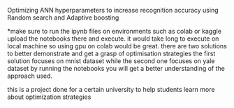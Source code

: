 Optimizing ANN hyperparameters to increase recognition accuracy
using Random search and Adaptive boosting 

*make sure to run the ipynb files on environments such as colab or kaggle
upload the notebooks there and execute.
it would take long to execute on local machine so using gpu on colab would be great. 
there are two solutions to better demonstrate and get a grasp of optimisation strategies
the first solution focuses on mnist dataset while the second one focuses on yale dataset
by running the notebooks you will get a better understanding of the approach used. 

this is a project done for a certain university to help students learn more about optimization strategies

